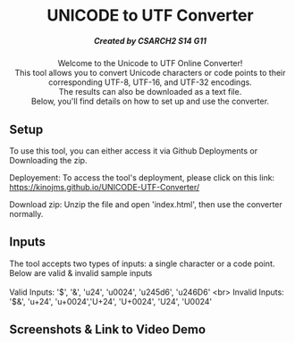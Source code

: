 <h1 align="center">
 UNICODE to UTF Converter
</h1>

<h5 align="center">
 Created by CSARCH2 S14 G11
</h5>

<p align="center">
  Welcome to the Unicode to UTF Online Converter! <br>
  This tool allows you to convert Unicode characters or code points to their corresponding UTF-8, UTF-16, and UTF-32 encodings. <br>
  The results can also be downloaded as a text file. <br>
  Below, you'll find details on how to set up and use the converter.
</p>

## Setup
To use this tool, you can either access it via Github Deployments or Downloading the zip.

Deployement:
To access the tool's deployment, please click on this link: https://kinojms.github.io/UNICODE-UTF-Converter/

Download zip:
Unzip the file and open 'index.html', then use the converter normally.

## Inputs
The tool accepts two types of inputs: a single character or a code point. Below are valid & invalid sample inputs <br><br>
Valid Inputs: '$', '&', 'u24', 'u0024', 'u245d6', 'u246D6' <br>
Invalid Inputs: '$&', 'u+24', 'u+0024','U+24', 'U+0024', 'U24', 'U0024' <br>

## Screenshots & Link to Video Demo
